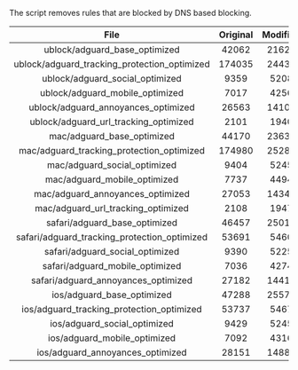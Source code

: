 The script removes rules that are blocked by DNS based blocking.


| File | Original | Modified |
|:----:|:-----:|:-----:|
| ublock/adguard_base_optimized | 42062 | 21623 |
| ublock/adguard_tracking_protection_optimized | 174035 | 24432 |
| ublock/adguard_social_optimized | 9359 | 5208 |
| ublock/adguard_mobile_optimized | 7017 | 4256 |
| ublock/adguard_annoyances_optimized | 26563 | 14104 |
| ublock/adguard_url_tracking_optimized | 2101 | 1940 |
| mac/adguard_base_optimized | 44170 | 23633 |
| mac/adguard_tracking_protection_optimized | 174980 | 25285 |
| mac/adguard_social_optimized | 9404 | 5245 |
| mac/adguard_mobile_optimized | 7737 | 4494 |
| mac/adguard_annoyances_optimized | 27053 | 14343 |
| mac/adguard_url_tracking_optimized | 2108 | 1947 |
| safari/adguard_base_optimized | 46457 | 25014 |
| safari/adguard_tracking_protection_optimized | 53691 | 5460 |
| safari/adguard_social_optimized | 9390 | 5225 |
| safari/adguard_mobile_optimized | 7036 | 4274 |
| safari/adguard_annoyances_optimized | 27182 | 14417 |
| ios/adguard_base_optimized | 47288 | 25570 |
| ios/adguard_tracking_protection_optimized | 53737 | 5467 |
| ios/adguard_social_optimized | 9429 | 5245 |
| ios/adguard_mobile_optimized | 7092 | 4316 |
| ios/adguard_annoyances_optimized | 28151 | 14885 |